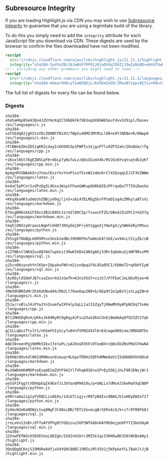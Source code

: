 ## Subresource Integrity

If you are loading Highlight.js via CDN you may wish to use [Subresource Integrity](https://developer.mozilla.org/en-US/docs/Web/Security/Subresource_Integrity) to guarantee that you are using a legimitate build of the library.

To do this you simply need to add the `integrity` attribute for each JavaScript file you download via CDN. These digests are used by the browser to confirm the files downloaded have not been modified.

```html
<script
  src="//cdnjs.cloudflare.com/ajax/libs/highlight.js/11.11.1/highlight.min.js"
  integrity="sha384-5xdYoZ0Lt6Jw8GFfRP91J0jaOVUq7DGI1J5wIyNi0D+eHVdfUwHR4gW6kPsw489E"></script>
<!-- including any other grammars you might need to load -->
<script
  src="//cdnjs.cloudflare.com/ajax/libs/highlight.js/11.11.1/languages/go.min.js"
  integrity="sha384-HdearVH8cyfzwBIQOjL/6dSEmZxQ5rJRezN7spps8E7iu+R6utS8c2ab0AgBNFfH"></script>
```

The full list of digests for every file can be found below.

### Digests

```
sha384-xhohaHGp8S443Qn4JZUYAcKqIIl0bQkFA79EUxpbX8GWb5oufdvvSI9ipl/Dasev /es/languages/c.js
sha384-xaTVEdq02jgKStoYDcZD8NhTN1XV/TWpIu4OM53MtMiLl08+e9YJNENo+R/6Nwp0 /es/languages/c.min.js
sha384-rFCBWxbZHxZD51qKR2cdayIcKUSHS3p1PWPIs1kjgsP7lu9ZP32ah/2DoQUm/rTg /es/languages/cpp.js
sha384-+1Koxl0St78gEZW5CpFK+dbLp7yNsfwLzzQUsSGimV4k/RVJUz6YvqtsqtdbJyKf /es/languages/cpp.min.js
sha384-Ap4gnRYGNAeKXru7neutEvzrhsYnnP1suT5zxW2zdmv6rCl43QzqqLEJ1F3kZWWm /es/languages/latex.js
sha384-bx4oC5pPCnrSzdPzDg3L9UsoJWiptFFwoGWKup6bRk82EzPFrquQa7T7I9iDwnXa /es/languages/latex.min.js
sha384-+KkqXkoHKtuOmUzhZ0BjyV0qjljnS+z6i4fELMEg5brFPtmDIog4zZMhylaBTsVi /es/languages/markdown.js
sha384-E7UvgBH6skA1FIOcn3B2c68GtJzrmZlOOC5p/fsxwihTZG/bBedJZu5PC1+kGX7q /es/languages/markdown.min.js
sha384-Cmq5lORXzyHraasLNqmfchH07JRXyEmjDF+j6tSggoXjYHwtgX/ySW6kkRytM5uu /es/languages/python.js
sha384-ZV5sgX70bBgLkDR5Mtox5UsbJedBc39hRKPdvTw6miK4lSkE/wv94cLY2iyZb/sB /es/languages/python.min.js
sha384-s1ZfN6xtlNKAZux8QYAG7upUsit3RwK5XDoCAN3g6Kj33RrIqbmkuGjdNF9RvzPM /es/languages/sql.js
sha384-y25cn06synxhYnlKVprZdpakuFWVrm2jvn8pqiF4L85a05CI/6bNeT2+qXbUYIyW /es/languages/sql.min.js
sha384-lAz0Eyld5DmFJB7cxaZonrkUJzGefh+K3niV5d7+vzzS7/P7FEeCJeLNXzMjeo+N /languages/c.js
sha384-tMmX0hBMZeMrZhX6dUNxA94/DNJLl70ao6qu2N9+b/6Ep9Y2e1pBzVjxtLygIB+d /languages/c.min.js
sha384-Z5Ja/rxBluJ4iPYwJYn2numfw2XFmlp3qLL1aJ1SZqyTjKWwMh9yWfpNCOqf3vAm /languages/cpp.js
sha384-B711MHXDqRvH/pKkxJk84RyRt9g0qyAJFsu2XukZKoCdnEiBmA6Aq9fO23ZCS7qk /languages/cpp.min.js
sha384-gC1LLqQxzTtslF1/nhSmFhIyScy7u0VnfVPDE45XlK+Ed/wgeOK0zae/DRDGNTDs /languages/latex.js
sha384-A8E38+eenPg19mMk5Ikv1fetaPL/yA2OsGR3hFs9TeeBX+zQ8u5bZNsPKmlFHwN4 /languages/latex.min.js
sha384-Sk9XW/OOutdl6KS1M9Wson0imuqr0LkpoTRDHi5QFH4MWe0aViI5d86BOVkh8Ds0 /languages/markdown.js
sha384-Rv26WbhHH4MDPzeExq4ECmZUYF942tlfVhqA91Drw1P+Ey55KjihLF9RJENxjWr1 /languages/markdown.min.js
sha384-ueSSFZFqg7cVD0dpEqIk9EefJiJUYan0PH6I8u/p+bNLLx7dMs4J2keMaFXqCN8P /languages/python.js
sha384-eXRt+aAa2ig1yFVDQCLis8k9s/1dikTcigj+/R07yNdIxc8BAG/b1uHDyEW3of17 /languages/python.min.js
sha384-2sXmcW3eKeNDWiLtuq9NgFJC4NsLBN/fDTzZevmcgBrSERv6iO/k+c7r9T09Fb8J /languages/sql.js
sha384-jrnLoVn13sB+/dTfoAYVPhg0tYGQzzuzSGP3WTk8OvKAY0hDejpUXFYYI3bohAyW /languages/sql.min.js
sha384-J2VxwFKfW2nXS0VEVooLQ0Zgk/25AInhIUrc3MZSk1qiIVKKKw8K3S0tWSBxAHy1 /highlight.js
sha384-3QnQQqQCKejSIOMURe8dfja54YQ9C8BBl15MZsiMlV5V2j5KPpkeYCL78akltJjB /highlight.min.js
```

